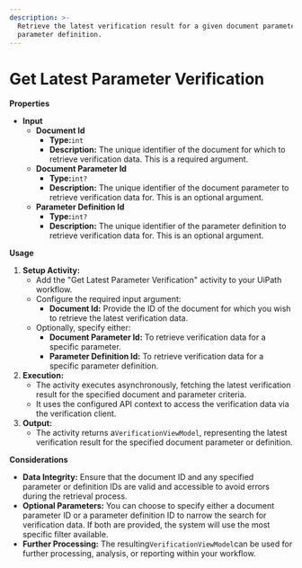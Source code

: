 ```yaml
---
description: >-
  Retrieve the latest verification result for a given document parameter or
  parameter definition.
---
```


# Get Latest Parameter Verification

**Properties**

* **Input**
  * **Document Id**
    * **Type:**`int`
    * **Description:** The unique identifier of the document for which to retrieve verification data. This is a required argument.
  * **Document Parameter Id**
    * **Type:**`int?`
    * **Description:** The unique identifier of the document parameter to retrieve verification data for. This is an optional argument.
  * **Parameter Definition Id**
    * **Type:**`int?`
    * **Description:** The unique identifier of the parameter definition to retrieve verification data for. This is an optional argument.

**Usage**

1. **Setup Activity:**
   * Add the "Get Latest Parameter Verification" activity to your UiPath workflow.
   * Configure the required input argument:
     * **Document Id:** Provide the ID of the document for which you wish to retrieve the latest verification data.
   * Optionally, specify either:
     * **Document Parameter Id:** To retrieve verification data for a specific parameter.
     * **Parameter Definition Id:** To retrieve verification data for a specific parameter definition.
2. **Execution:**
   * The activity executes asynchronously, fetching the latest verification result for the specified document and parameter criteria.
   * It uses the configured API context to access the verification data via the verification client.
3. **Output:**
   * The activity returns a`VerificationViewModel`, representing the latest verification result for the specified document parameter or definition.

**Considerations**

* **Data Integrity:** Ensure that the document ID and any specified parameter or definition IDs are valid and accessible to avoid errors during the retrieval process.
* **Optional Parameters:** You can choose to specify either a document parameter ID or a parameter definition ID to narrow the search for verification data. If both are provided, the system will use the most specific filter available.
* **Further Processing:** The resulting`VerificationViewModel`can be used for further processing, analysis, or reporting within your workflow.

